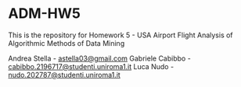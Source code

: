 # ADM-HW5
This is the repository for Homework 5 - USA Airport Flight Analysis of Algorithmic Methods of Data Mining

Andrea Stella - astella03@gmail.com
Gabriele Cabibbo - cabibbo.2196717@studenti.uniroma1.it
Luca Nudo - nudo.202787@studenti.uniroma1.it
